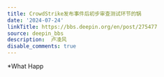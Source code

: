 ```yaml
---
title: CrowdStrike发布事件后初步审查测试环节的锅
date: '2024-07-24'
linkTitle: https://bbs.deepin.org/en/post/275477
source: deepin_bbs
description:  卢凌风 
disable_comments: true
---
```

*What Happ
